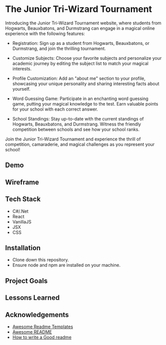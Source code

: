 # The Junior Tri-Wizard Tournament
Introducing the Junior Tri-Wizard Tournament website, where students from Hogwarts, Beauxbatons, and Durmstrang can engage in a magical online experience with the following features:

- Registration: Sign up as a student from Hogwarts, Beauxbatons, or Durmstrang, and join the thrilling tournament.

- Customize Subjects: Choose your favorite subjects and personalize your academic journey by editing the subject list to match your magical interests.

- Profile Customization: Add an "about me" section to your profile, showcasing your unique personality and sharing interesting facts about yourself.

- Word Guessing Game: Participate in an enchanting word guessing game, putting your magical knowledge to the test. Earn valuable points for your school with each correct answer.

- School Standings: Stay up-to-date with the current standings of Hogwarts, Beauxbatons, and Durmstrang. Witness the friendly competition between schools and see how your school ranks.

Join the Junior Tri-Wizard Tournament and experience the thrill of competition, camaraderie, and magical challenges as you represent your school! 

## Demo


## Wireframe


## Tech Stack

- C#/.Net
- React
- VanillaJS
- JSX
- CSS


## Installation

- Clone down this repository.
- Ensure node and npm are installed on your machine.

## Project Goals



## Lessons Learned



## Acknowledgements

 - [Awesome Readme Templates](https://awesomeopensource.com/project/elangosundar/awesome-README-templates)
 - [Awesome README](https://github.com/matiassingers/awesome-readme)
 - [How to write a Good readme](https://bulldogjob.com/news/449-how-to-write-a-good-readme-for-your-github-project)
